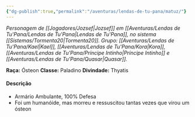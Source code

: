 ```yaml
---
{"dg-publish":true,"permalink":"/aventuras/lendas-de-tu-pana/matuz/"}
---
```


*Personagem de [[Jogadores/Jozsef\|Jozsef]] em [[Aventuras/Lendas de Tu'Pana/Lendas de Tu'Pana\|Lendas de Tu'Pana]], no sistema [[Sistemas/Tormenta20\|Tormenta20]].*
*Grupo: [[Aventuras/Lendas de Tu'Pana/Kael\|Kael]], [[Aventuras/Lendas de Tu'Pana/Kora\|Kora]], [[Aventuras/Lendas de Tu'Pana/Príncipe Intinho\|Príncipe Intinho]] e [[Aventuras/Lendas de Tu'Pana/Quasar\|Quasar]].*

**Raça:** Ósteon
**Classe:** Paladino
**Divindade:** Thyatis
#### Descrição
- Armário Ambulante, 100% Defesa
- Foi um humanóide, mas morreu e ressuscitou tantas vezes que virou um ósteon